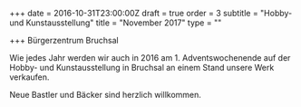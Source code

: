 +++
date = 2016-10-31T23:00:00Z
draft = true
order = 3
subtitle = "Hobby- und Kunstausstellung"
title = "November 2017"
type = ""

+++
Bürgerzentrum Bruchsal

Wie jedes Jahr werden wir auch in 2016 am 1. Adventswochenende auf der Hobby- und Kunstausstellung in Bruchsal an einem Stand unsere Werk verkaufen.

Neue Bastler und Bäcker sind herzlich willkommen.
